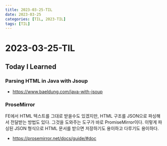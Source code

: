 ```yaml
---
title: 2023-03-25-TIL
date: 2023-03-25
categories: [TIL, 2023-TIL]
tags: [TIL]
---
```


# 2023-03-25-TIL

## Today I Learned

### Parsing HTML in Java with Jsoup

- https://www.baeldung.com/java-with-jsoup

### ProseMirror

FE에서 HTML 텍스트를 그대로 받을수도 있겠지만, HTML 구조를 JSON으로 파싱해서 전달받는 방법도 있다. 그것을 도와주는 도구가 바로 PromiseMirror이다. 이렇게 파싱된 JSON 형식으로 HTML 문서를 받으면 저장하기도 용이하고 다루기도 용이하다.

- https://prosemirror.net/docs/guide/#doc